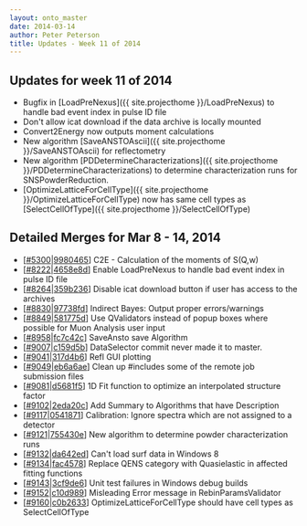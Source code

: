 ```yaml
---
layout: onto_master
date: 2014-03-14
author: Peter Peterson
title: Updates - Week 11 of 2014
---
```

Updates for week 11 of 2014
---------------------------
* Bugfix in [LoadPreNexus]({{ site.projecthome }}/LoadPreNexus) to handle bad event index in pulse ID file
* Don't allow icat download if the data archive is locally mounted
* Convert2Energy now outputs moment calculations
* New algorithm [SaveANSTOAscii]({{ site.projecthome }}/SaveANSTOAscii) for reflectometry
* New algorithm [PDDetermineCharacterizations]({{ site.projecthome }}/PDDetermineCharacterizations) to determine characterization runs for SNSPowderReduction.
* [OptimizeLatticeForCellType]({{ site.projecthome }}/OptimizeLatticeForCellType) now has same cell types as [SelectCellOfType]({{ site.projecthome }}/SelectCellOfType)

Detailed Merges for Mar 8 - 14, 2014
------------------------------------
* \[[#5300](http://trac.mantidproject.org/mantid/ticket/5300)|[9980465](https://github.com/mantidproject/mantid/commit/9980465b7e9e3346776384abfdd1962003b41528)\] C2E - Calculation of the moments of S(Q,w)
* \[[#8222](http://trac.mantidproject.org/mantid/ticket/8222)|[4658e8d](https://github.com/mantidproject/mantid/commit/4658e8d2be0e20c24d7115f2797741b9722a524f)\] Enable LoadPreNexus to handle bad event index in pulse ID file
* \[[#8264](http://trac.mantidproject.org/mantid/ticket/8264)|[359b236](https://github.com/mantidproject/mantid/commit/359b2362d41bb3032a2ba69ff59770c46cf7d870)\] Disable icat download button if user has access to the archives
* \[[#8830](http://trac.mantidproject.org/mantid/ticket/8830)|[97738fd](https://github.com/mantidproject/mantid/commit/97738fdb76222377822ebe9d86a21ec6766d2e18)\] Indirect Bayes: Output proper errors/warnings
* \[[#8849](http://trac.mantidproject.org/mantid/ticket/8849)|[581775d](https://github.com/mantidproject/mantid/commit/581775dcf156496ab2439b8949f7775e24eb00ec)\] Use QValidators instead of popup boxes where possible for Muon Analysis user input
* \[[#8958](http://trac.mantidproject.org/mantid/ticket/8958)|[fc7c42c](https://github.com/mantidproject/mantid/commit/fc7c42c56c36715f690b6dbbc1af713cd282727d)\] SaveAnsto save Algorithm
* \[[#9007](http://trac.mantidproject.org/mantid/ticket/9007)|[c159d5b](https://github.com/mantidproject/mantid/commit/c159d5b610dccf8c647e462a5234e77bcd80eee6)\] DataSelector commit never made it to master.
* \[[#9041](http://trac.mantidproject.org/mantid/ticket/9041)|[317d4b6](https://github.com/mantidproject/mantid/commit/317d4b6909d359c378e43a0345a756d3f93adcb0)\] Refl GUI plotting
* \[[#9049](http://trac.mantidproject.org/mantid/ticket/9049)|[eb6a6ae](https://github.com/mantidproject/mantid/commit/eb6a6ae77d1a3ecd29e23c3de855e189c8c2eb22)\] Clean up #includes some of the remote job submission files
* \[[#9081](http://trac.mantidproject.org/mantid/ticket/9081)|[d5681f5](https://github.com/mantidproject/mantid/commit/d5681f5fb69f234a191cac51c4bb33bf28e16f71)\] 1D Fit function to optimize an interpolated structure factor
* \[[#9102](http://trac.mantidproject.org/mantid/ticket/9102)|[2eda20c](https://github.com/mantidproject/mantid/commit/2eda20cd738eab06b9ceb9a7683ffd49d26aa9b2)\] Add Summary to Algorithms that have Description
* \[[#9117](http://trac.mantidproject.org/mantid/ticket/9117)|[0541871](https://github.com/mantidproject/mantid/commit/0541871e7f886ecd20b0942976dc6412f5d0e952)\] Calibration: Ignore spectra which are not assigned to a detector
* \[[#9121](http://trac.mantidproject.org/mantid/ticket/9121)|[755430e](https://github.com/mantidproject/mantid/commit/755430ec37aa4bf6f4af549252928e0df336884d)\] New algorithm to determine powder characterization runs
* \[[#9132](http://trac.mantidproject.org/mantid/ticket/9132)|[da642ed](https://github.com/mantidproject/mantid/commit/da642ed9688f2cdf110d9487081872f92c337f66)\] Can't load surf data in Windows 8
* \[[#9134](http://trac.mantidproject.org/mantid/ticket/9134)|[fac4578](https://github.com/mantidproject/mantid/commit/fac457867117bacafa17c5c46f818ba20d8456e6)\] Replace QENS category with Quasielastic in affected fitting functions
* \[[#9143](http://trac.mantidproject.org/mantid/ticket/9143)|[3cf9de6](https://github.com/mantidproject/mantid/commit/3cf9de6845d7958f967ac2828e1edbcf86ffbc9a)\] Unit test failures in Windows debug builds
* \[[#9152](http://trac.mantidproject.org/mantid/ticket/9152)|[c10d989](https://github.com/mantidproject/mantid/commit/c10d989e0e68822df1f97b2871c9c64960e5ccc8)\] Misleading Error message in RebinParamsValidator
* \[[#9160](http://trac.mantidproject.org/mantid/ticket/9160)|[c0b2633](https://github.com/mantidproject/mantid/commit/c0b2633478dcd6c5317b00c8f1dc8f3b762157ac)\] OptimizeLatticeForCellType should have cell types as SelectCellOfType
